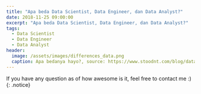 ```yaml
---
title: "Apa beda Data Scientist, Data Engineer, dan Data Analyst?"
date: 2018-11-25 09:00:00
excerpt: "Apa beda Data Scientist, Data Engineer, dan Data Analyst?"
tags:
  - Data Scientist
  - Data Engineer
  - Data Analyst
header:
  image: /assets/images/differences_data.png
  caption: Apa bedanya hayo?, source: https://www.stoodnt.com/blog/data-engineer-vs-data-scientist/
---
```



 If you have any question as of how awesome is it, feel free to contact me :)
{: .notice}
